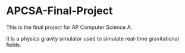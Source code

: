 # APCSA-Final-Project

This is the final project for AP Computer Science A.

It is a physics gravity simulator used to simulate real-time gravitational fields.
